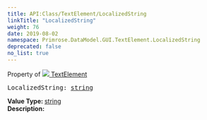 ```yaml
---
title: API:Class/TextElement/LocalizedString
linkTitle: "LocalizedString"
weight: 76
date: 2019-08-02
namespace: Primrose.DataModel.GUI.TextElement.LocalizedString
deprecated: false
no_list: true
---
```

Property of <a href="/docs/api-reference/Class/TextElement"><img src="/icons/silk/default.png"/>&nbsp;TextElement</a>
<pre class="method-declaration">
LocalizedString: <a class="type" href="/docs/api-reference/System/string">string</a></pre>
<b>Value Type: </b>
<a class="type" href="/docs/api-reference/System/string">string</a>
<br/>
<b>Description: </b>